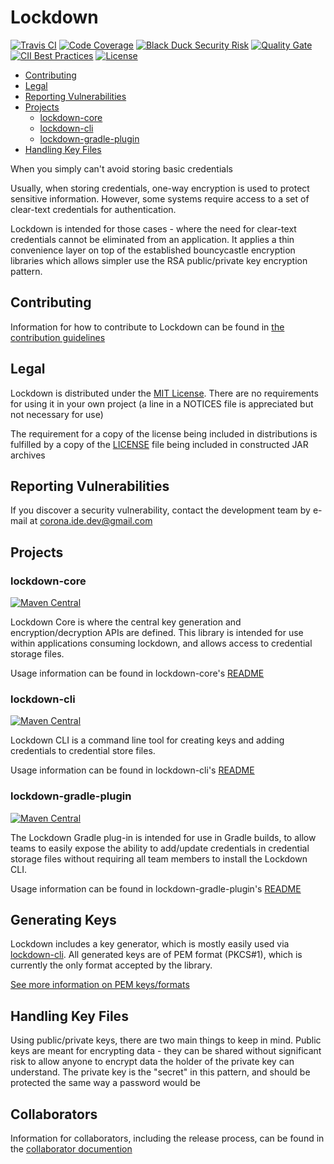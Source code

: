# Lockdown

[![Travis CI](https://img.shields.io/travis/Corona-IDE/lockdown.svg?branch=master)](https://travis-ci.org/Corona-IDE/lockdown) [![Code Coverage](https://img.shields.io/codecov/c/github/Corona-IDE/lockdown.svg)](https://codecov.io/github/Corona-IDE/lockdown) [![Black Duck Security Risk](https://copilot.blackducksoftware.com/github/groups/Corona-IDE/locations/lockdown/public/results/branches/master/badge-risk.svg)](https://copilot.blackducksoftware.com/github/groups/Corona-IDE/locations/lockdown/public/results/branches/master) [![Quality Gate](https://sonarqube.com/api/badges/gate?key=com.coronaide:lockdown)](https://sonarqube.com/dashboard/index/com.coronaide:lockdown) [![CII Best Practices](https://bestpractices.coreinfrastructure.org/projects/997/badge)](https://bestpractices.coreinfrastructure.org/projects/997) [![License](https://img.shields.io/badge/License-MIT-blue.svg)](https://opensource.org/licenses/MIT)

* [Contributing](#contributing)
* [Legal](#legal)
* [Reporting Vulnerabilities](#reporting-vulnerabilities)
* [Projects](#projects)
    * [lockdown-core](#lockdown-core)
    * [lockdown-cli](#lockdown-cli)
    * [lockdown-gradle-plugin](#lockdown-gradle-plugin)
* [Handling Key Files](#handling-key-files)

When you simply can't avoid storing basic credentials

Usually, when storing credentials, one-way encryption is used to protect sensitive information. However, some systems require access to a set of clear-text credentials for authentication.

Lockdown is intended for those cases - where the need for clear-text credentials cannot be eliminated from an application. It applies a thin convenience layer on top of the established bouncycastle encryption libraries which allows simpler use the RSA public/private key encryption pattern.

## Contributing

Information for how to contribute to Lockdown can be found in [the contribution guidelines](CONTRIBUTING.md)

## Legal

Lockdown is distributed under the [MIT License](https://opensource.org/licenses/MIT). There are no requirements for using it in your own project (a line in a NOTICES file is appreciated but not necessary for use)

The requirement for a copy of the license being included in distributions is fulfilled by a copy of the [LICENSE](./LICENSE) file being included in constructed JAR archives

## Reporting Vulnerabilities

If you discover a security vulnerability, contact the development team by e-mail at corona.ide.dev@gmail.com

## Projects

### lockdown-core
[![Maven Central](https://img.shields.io/maven-central/v/com.coronaide.lockdown/lockdown-core.svg)](https://mvnrepository.com/artifact/com.coronaide.lockdown/lockdown-core)

Lockdown Core is where the central key generation and encryption/decryption APIs are defined. This library is intended for use within applications consuming lockdown, and allows access to credential storage files.

Usage information can be found in lockdown-core's [README](./lockdown-core/README.md)

### lockdown-cli
[![Maven Central](https://img.shields.io/maven-central/v/com.coronaide.lockdown/lockdown-cli.svg)](https://mvnrepository.com/artifact/com.coronaide.lockdown/lockdown-cli)

Lockdown CLI is a command line tool for creating keys and adding credentials to credential store files.

Usage information can be found in lockdown-cli's [README](./lockdown-cli/README.md)

### lockdown-gradle-plugin
[![Maven Central](https://img.shields.io/maven-central/v/com.coronaide.lockdown/lockdown-gradle-plugin.svg)](https://mvnrepository.com/artifact/com.coronaide.lockdown/lockdown-gradle-plugin)

The Lockdown Gradle plug-in is intended for use in Gradle builds, to allow teams to easily expose the ability to add/update credentials in credential storage files without requiring all team members to install the Lockdown CLI.

Usage information can be found in lockdown-gradle-plugin's [README](./lockdown-gradle-plugin/README.md)

## Generating Keys

Lockdown includes a key generator, which is mostly easily used via [lockdown-cli](./lockdown-cli/README.md). All generated keys are of PEM format (PKCS#1), which is currently the only format accepted by the library.

[See more information on PEM keys/formats](https://tls.mbed.org/kb/cryptography/asn1-key-structures-in-der-and-pem)

## Handling Key Files

Using public/private keys, there are two main things to keep in mind. Public keys are meant for encrypting data - they can be shared without significant risk to allow anyone to encrypt data the holder of the private key can understand. The private key is the "secret" in this pattern, and should be protected the same way a password would be

## Collaborators

Information for collaborators, including the release process, can be found in the [collaborator documention](./COLLABORATORS.md)
